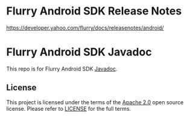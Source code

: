 # Flurry Android SDK Release Notes

https://developer.yahoo.com/flurry/docs/releasenotes/android/

# Flurry Android SDK Javadoc

This repo is for Flurry Android SDK [Javadoc](https://flurry.github.io/flurry-android-sdk/).

## License

This project is licensed under the terms of the [Apache 2.0](LICENSE-Apache-2.0) open source license. Please refer to [LICENSE](LICENSE) for the full terms.
